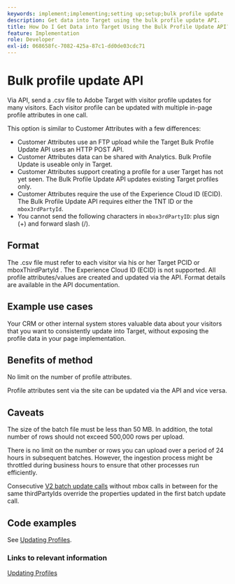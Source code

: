 ```yaml
---
keywords: implement;implementing;setting up;setup;bulk profile update
description: Get data into Target using the bulk profile update API.
title: How Do I Get Data into Target Using the Bulk Profile Update API?
feature: Implementation
role: Developer
exl-id: 068658fc-7082-425a-87c1-dd0de03cdc71
---
```

# Bulk profile update API

Via API, send a .csv file to Adobe Target with visitor profile updates for many visitors. Each visitor profile can be updated with multiple in-page profile attributes in one call.

This option is similar to Customer Attributes with a few differences:

* Customer Attributes use an FTP upload while the Target Bulk Profile Update API uses an HTTP POST API.
* Customer Attributes data can be shared with Analytics. Bulk Profile Update is useable only in Target.
* Customer Attributes support creating a profile for a user Target has not yet seen. The Bulk Profile Update API updates existing Target profiles only.
* Customer Attributes require the use of the Experience Cloud ID (ECID). The Bulk Profile Update API requires either the TNT ID or the `mbox3rdPartyId`.
* You cannot send the following characters in `mbox3rdPartyID`: plus sign (+) and forward slash (/).

## Format

The .csv file must refer to each visitor via his or her Target PCID or mboxThirdPartyId . The Experience Cloud ID (ECID) is not supported. All profile attributes/values are created and updated via the API. Format details are available in the API documentation.

## Example use cases

Your CRM or other internal system stores valuable data about your visitors that you want to consistently update into Target, without exposing the profile data in your page implementation.

## Benefits of method

No limit on the number of profile attributes.

Profile attributes sent via the site can be updated via the API and vice versa.

## Caveats

The size of the batch file must be less than 50 MB. In addition, the total number of rows should not exceed 500,000 rows per upload.

There is no limit on the number or rows you can upload over a period of 24 hours in subsequent batches. However, the ingestion process might be throttled during business hours to ensure that other processes run efficiently.

Consecutive [V2 batch update calls](https://developers.adobetarget.com/api/#updating-profiles) without mbox calls in between for the same thirdPartyIds override the properties updated in the first batch update call.

## Code examples

See [Updating Profiles](https://developers.adobetarget.com/api/#updating-profiles).

### Links to relevant information

[Updating Profiles](https://developers.adobetarget.com/api/#updating-profiles)